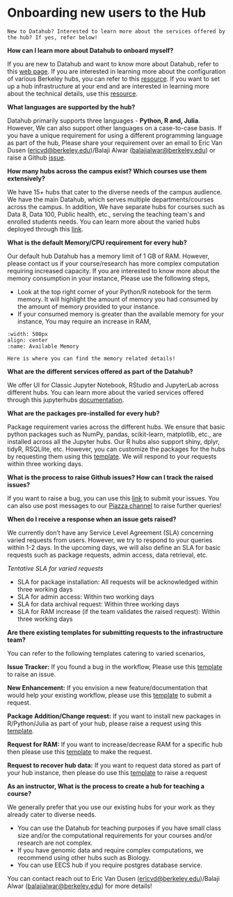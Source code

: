 # Onboarding new users to the Hub

```{note}
New to Datahub? Interested to learn more about the services offered by the hub? If yes, refer below!

```

**How can I learn more about Datahub to onboard myself?**

If you are new to Datahub and want to know more about Datahub, refer to this [web page](https://datahub.berkeley.edu/hub/login?next=%2Fhub%2F). If you are interested in learning more about the configuration of various Berkeley hubs, you can refer to this [resource](https://docs.datahub.berkeley.edu/en/latest/). If you want to set up a hub infrastructure at your end and are interested in learning more about the technical details, use this [resource](https://zero-to-jupyterhub.readthedocs.io/en/latest/).

**What languages are supported by the hub?**

Datahub primarily supports three languages - **Python, R and, Julia**. However, We can also support other languages on a case-to-case basis. If you have a unique requirement for using a different programming language as part of the hub, Please share your requirement over an email to Eric Van Dusen (ericvd@berkeley.edu)/Balaji Alwar (balajialwar@berkeley.edu) or raise a Github [issue](https://github.com/berkeley-dsep-infra/datahub/issues/new/choose).

**How many hubs across the campus exist? Which courses use them extensively?**

We have 15+ hubs that cater to the diverse needs of the campus audience. We have the main Datahub, which serves multiple departments/courses across the campus. In addition, We have separate hubs for courses such as Data 8, Data 100, Public health, etc., serving the teaching team's and enrolled students needs. You can learn more about the varied hubs deployed through this [link](https://docs.datahub.berkeley.edu/en/latest/users/hubs.html).

**What is the default Memory/CPU requirement for every hub?**

Our default hub Datahub has a memory limit of 1 GB of RAM. However, please contact us if your course/research has more complex computation requiring increased capacity. If you are interested to know more about the memory consumption in your instance, Please use the following steps,

- Look at the top right corner of your Python/R notebook for the term memory. It will highlight the amount of memory you had consumed by the amount of memory provided to your instance. 
- If your consumed memory is greater than the available memory for your instance, You may require an increase in RAM,

```{figure} images/memory.png
:width: 500px
align: center
:name: Available Memory

Here is where you can find the memory related details!
```


**What are the different services offered as part of the Datahub?**

We offer UI for Classic Jupyter Notebook, RStudio and JupyterLab across different hubs. You can learn more about the varied services offered through this jupyterhubs [documentation](https://docs.datahub.berkeley.edu/en/latest/users/services.html).

**What are the packages pre-installed for every hub?**

Package requirement varies across the different hubs. We ensure that basic python packages such as NumPy, pandas, scikit-learn, matplotlib, etc., are installed across all the Jupyter hubs. Our R hubs also support shiny, dplyr, tidyR, RSQLlite, etc. However, you can customize the packages for the hubs by requesting them using this [template](https://github.com/berkeley-dsep-infra/datahub/issues/new?assignees=&labels=support&template=datahub-package-addition---change-request.md&title=Request+python+package+X+for+class+Y). We will respond to your requests within three working days.

**What is the process to raise Github issues? How can I track the raised issues?**

If you want to raise a bug, you can use this [link](https://github.com/berkeley-dsep-infra/datahub/issues/new/choose) to submit your issues. You can also use post messages to our [Piazza channel](https://piazza.com/class/ksqmnrrhvcl11f) to raise further queries!

**When do I receive a response when an issue gets raised?**

We currently don’t have any Service Level Agreement (SLA) concerning varied requests from users. However, we try to respond to your queries within 1-2 days. In the upcoming days, we will also define an SLA for basic requests such as package requests, admin access, data retrieval, etc.

*Tentative SLA for varied requests*
- SLA for package installation: All requests will be acknowledged within three working days
- SLA for admin access: Within two working days
- SLA for data archival request: Within three working days
- SLA for RAM increase (if the team validates the raised request): Within three working days

**Are there existing templates for submitting requests to the infrastructure team?**

You can refer to the following templates catering to varied scenarios,

**Issue Tracker:** 
If you found a bug in the workflow, Please use this [template](https://github.com/berkeley-dsep-infra/datahub/issues/new?assignees=&labels=bug&template=bug_report.yml) to raise an issue.

**New Enhancement:** If you envision a new feature/documentation that would help your existing workflow, please use this [template](https://github.com/berkeley-dsep-infra/datahub/issues/new?assignees=&labels=type%3A+enhancement&template=featurerequest.md) to submit a request.

**Package Addition/Change request:** If you want to install new packages in R/Python/Julia as part of your hub, please raise a request using this [template](https://github.com/berkeley-dsep-infra/datahub/issues/new?assignees=&labels=support&template=higher-resources.md&title=Request+more+RAM+for+class+X).

**Request for RAM:** If you want to increase/decrease RAM for a specific hub then please use this [template](https://github.com/berkeley-dsep-infra/datahub/issues/new?assignees=&labels=support&template=datahub-package-addition---change-request.md&title=Request+python+package+X+for+class+Y) to make the request.

**Request to recover hub data:** If you want to request data stored as part of your hub instance, then please do use this [template](https://github.com/berkeley-dsep-infra/datahub/issues/new?assignees=&labels=support&template=data_archival_request.yml) to raise a request

**As an instructor, What is the process to create a hub for teaching a course?**

We generally prefer that you use our existing hubs for your work as they already cater to diverse needs. 

- You can use the Datahub for teaching purposes if you have small class size and/or the computational requirements for your courses and/or research are not complex. 
- If you have genomic data and require complex computations, we recommend using other hubs such as Biology. 
- You can use EECS hub if you require postgres database service. 

You can contact reach out to Eric Van Dusen (ericvd@berkeley.edu)/Balaji Alwar (balajialwar@berkeley.edu) for more details!